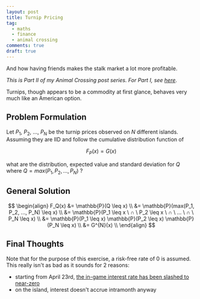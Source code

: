 ```yaml
---
layout: post
title: Turnip Pricing
tag:
  - maths
  - finance
  - animal crossing
comments: true
draft: true
---
```


And how having friends makes the stalk market a lot more profitable.

_This is Part II of my Animal Crossing post series. For Part I, see [here](/Where-is-My-Island/)_.

Turnips, though appears to be a commodity at first glance, behaves very much like an American option.


## Problem Formulation
Let $P_1$, $P_2$, ..., $P_N$ be the turnip prices observed on $N$ different islands. Assuming they are IID and follow the cumulative distribution function of

$$
F_P(x) = G(x)
$$

what are the distribution, expected value and standard deviation for $Q$ where $Q = max(P_1, P_2, ..., P_N)$ ?

## General Solution

$$
\begin{align}
F_Q(x) 
&= \mathbb{P}(Q \leq x) \\
&= \mathbb{P}(max(P_1, P_2, ..., P_N) \leq x) \\
&= \mathbb{P}(P_1 \leq x \ ∩ \ P_2 \leq x \ ∩ \ ... \ ∩ \ P_N \leq x) \\
&= \mathbb{P}(P_1 \leq x) \mathbb{P}(P_2 \leq x) \mathbb{P}(P_N \leq x) \\
&= G^{N}(x) \\
\end{align}
$$

## Final Thoughts
Note that for the purpose of this exercise, a risk-free rate of 0 is assumed. This really isn't as bad as it sounds for 2 reasons:
* starting from April 23rd, [the in-game interest rate has been slashed to near-zero](https://kotaku.com/nintendo-slashes-interest-rates-in-animal-crossing-new-1843019628)
* on the island, interest doesn't accrue intramonth anyway

